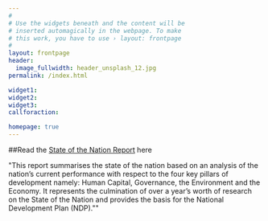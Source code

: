 ```yaml
---
#
# Use the widgets beneath and the content will be
# inserted automagically in the webpage. To make
# this work, you have to use › layout: frontpage
#
layout: frontpage
header:
  image_fullwidth: header_unsplash_12.jpg
permalink: /index.html

widget1:
widget2:
widget3:
callforaction:

homepage: true
---
```




##Read the <a href="http://www.vision2040bahamas.org/media/uploads/State_of_the_Nation_Summary_Report.pdf" target="_blank">State of the Nation Report</a> here

"This report summarises the state of the nation based on an analysis of the nation’s current
performance with respect to the four key pillars of development namely: Human Capital,
Governance, the Environment and the Economy. It represents the culmination of over a
year’s worth of research on the State of the Nation and provides the basis for the National
Development Plan (NDP).""